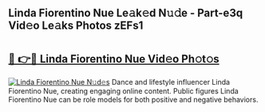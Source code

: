 ## Linda Fiorentino Nue Le𝚊k𝚎d N𝚞𝚍e - Part-e3q Vid𝚎o Le𝚊ks Photos zEFs1

# <h2><a href="http://fb5qqx.evod.top/?m=Linda+Fiorentino+Nue">🔗 👉🔴 Linda Fiorentino Nue Vid𝚎o Ph𝚘t𝚘s</a></h2>

[![Linda Fiorentino Nue N𝚞d𝚎s](https://i.imgur.com/8V9OHl7.gif)](http://fb5qqx.evod.top/?m=Linda+Fiorentino+Nue)
Dance and lifestyle influencer Linda Fiorentino Nue, creating engaging online content. Public figures Linda Fiorentino Nue can be role models for both positive and negative behaviors. 
